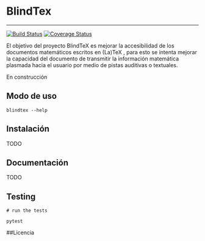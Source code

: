 # BlindTex
-----------
[![Build Status](https://travis-ci.org/blindtex/blindtex.svg?branch=master)](https://travis-ci.org/blindtex/blindtex) [![Coverage Status](https://coveralls.io/repos/github/blindtex/blindtex/badge.svg?branch=master)](https://coveralls.io/github/blindtex/blindtex?branch=master)

El objetivo del proyecto BlindTeX es mejorar la accesibilidad de los documentos matemáticos
escritos en (La)TeX , para esto se intenta mejorar la capacidad del documento de transmitir
la información matemática plasmada hacia el usuario por medio de pistas auditivas o textuales.

En construcción

## Modo de uso
```
blindtex --help
```

## Instalación
TODO

## Documentación
TODO

## Testing

```
# run the tests

pytest
```
##Licencia
